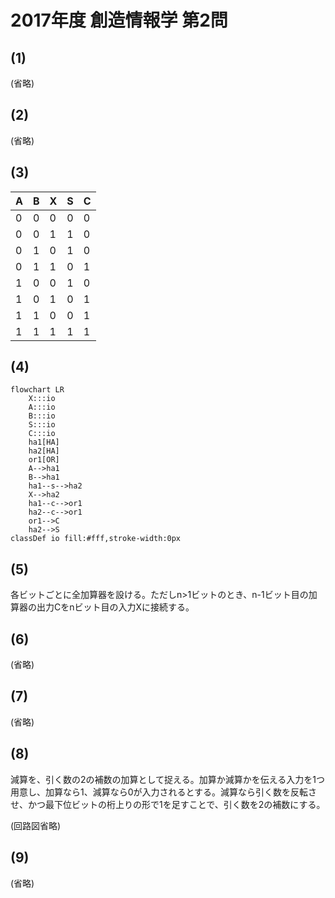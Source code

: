 # 2017年度 創造情報学 第2問

## (1)

(省略)

## (2)

(省略)

## (3)

| A   | B   | X   | S   | C   |
| --- | --- | --- | --- | --- |
| 0   | 0   | 0   | 0   | 0   |
| 0   | 0   | 1   | 1   | 0   |
| 0   | 1   | 0   | 1   | 0   |
| 0   | 1   | 1   | 0   | 1   |
| 1   | 0   | 0   | 1   | 0   |
| 1   | 0   | 1   | 0   | 1   |
| 1   | 1   | 0   | 0   | 1   |
| 1   | 1   | 1   | 1   | 1   |

## (4)

```mermaid
flowchart LR
    X:::io
    A:::io
    B:::io
    S:::io
    C:::io
    ha1[HA]
    ha2[HA]
    or1[OR]
    A-->ha1
    B-->ha1
    ha1--s-->ha2
    X-->ha2
    ha1--c-->or1
    ha2--c-->or1
    or1-->C
    ha2-->S
classDef io fill:#fff,stroke-width:0px
```

## (5)

各ビットごとに全加算器を設ける。ただしn>1ビットのとき、n-1ビット目の加算器の出力Cをnビット目の入力Xに接続する。

## (6)

(省略)

## (7)

(省略)

## (8)

減算を、引く数の2の補数の加算として捉える。加算か減算かを伝える入力を1つ用意し、加算なら1、減算なら0が入力されるとする。減算なら引く数を反転させ、かつ最下位ビットの桁上りの形で1を足すことで、引く数を2の補数にする。

(回路図省略)

## (9)

(省略)
